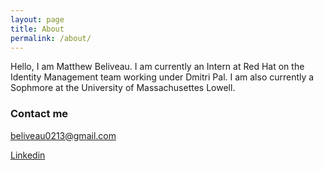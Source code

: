 ```yaml
---
layout: page
title: About
permalink: /about/
---
```


Hello, I am Matthew Beliveau. I am currently an Intern at Red Hat on the Identity Management team working under Dmitri Pal. I am also currently a Sophmore at the University of Massachusettes Lowell. 

### Contact me

[beliveau0213@gmail.com](mailto:email@domain.com)

[Linkedin](https://www.linkedin.com/in/matthewsbeliveau/)
